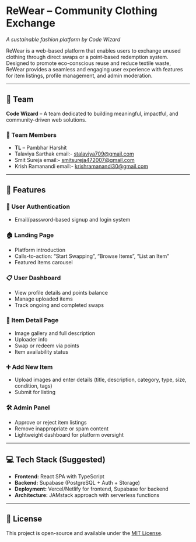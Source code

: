 # ReWear – Community Clothing Exchange  
*A sustainable fashion platform by Code Wizard*

ReWear is a web-based platform that enables users to exchange unused clothing through direct swaps or a point-based redemption system. Designed to promote eco-conscious reuse and reduce textile waste, ReWear provides a seamless and engaging user experience with features for item listings, profile management, and admin moderation.


---

## 🤝 Team

**Code Wizard** – A team dedicated to building meaningful, impactful, and community-driven web solutions.

### 👥 Team Members
- **TL** – Pambhar Harshit  
- Talaviya Sarthak email:- stalaviya709@gmail.com
- Smit Sureja email:- smitsureja472007@gmail.com
-  Krish Ramanandi email:- krishramanandi30@gmail.com

---

## 🌱 Features

### 👤 User Authentication
- Email/password-based signup and login system

### 🏠 Landing Page
- Platform introduction  
- Calls-to-action: “Start Swapping”, “Browse Items”, “List an Item”  
- Featured items carousel

### 📋 User Dashboard
- View profile details and points balance  
- Manage uploaded items  
- Track ongoing and completed swaps

### 👗 Item Detail Page
- Image gallery and full description  
- Uploader info  
- Swap or redeem via points  
- Item availability status

### ➕ Add New Item
- Upload images and enter details (title, description, category, type, size, condition, tags)  
- Submit for listing

### 🛠️ Admin Panel
- Approve or reject item listings  
- Remove inappropriate or spam content  
- Lightweight dashboard for platform oversight

---

## 💻 Tech Stack (Suggested)
- **Frontend:** React SPA with TypeScript  
- **Backend:** Supabase (PostgreSQL + Auth + Storage)  
- **Deployment:** Vercel/Netlify for frontend, Supabase for backend  
- **Architecture:** JAMstack approach with serverless functions


---

## 📄 License
This project is open-source and available under the [MIT License](LICENSE).
